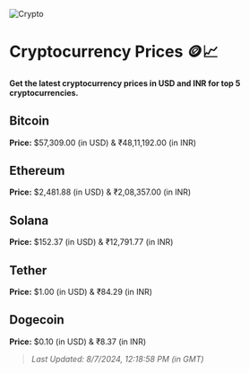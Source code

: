 
![Crypto](https://www.techguide.com.au/wp-content/uploads/2020/11/crypto3.jpeg)

# Cryptocurrency Prices 🪙📈

#### Get the latest cryptocurrency prices in USD and INR for top 5 cryptocurrencies.

## Bitcoin

**Price:** $57,309.00 (in USD) & ₹48,11,192.00 (in INR)

## Ethereum

**Price:** $2,481.88 (in USD) & ₹2,08,357.00 (in INR)

## Solana

**Price:** $152.37 (in USD) & ₹12,791.77 (in INR)

## Tether

**Price:** $1.00 (in USD) & ₹84.29 (in INR)

## Dogecoin

**Price:** $0.10 (in USD) & ₹8.37 (in INR)

> _Last Updated: 8/7/2024, 12:18:58 PM (in GMT)_
